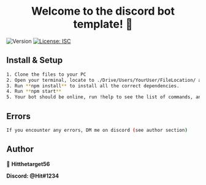 <h1 align="center">Welcome to the discord bot template! 👋</h1>
<p>
  <img alt="Version" src="https://img.shields.io/badge/version-1.0.0-blue.svg?cacheSeconds=2592000" />
  <a href="#" target="_blank">
    <img alt="License: ISC" src="https://img.shields.io/badge/License-ISC-yellow.svg" />
  </a>
</p>

## Install & Setup

```sh
1. Clone the files to your PC
2. Open your terminal, locate to ./Drive/Users/YourUser/FileLocation/ and enter **copy config.json.example config.json** [THIS IS THE WINDOWS COMMAND], open the generated config.json file and fill in the values.
3. Run **npm install** to install all the correct dependencies.
4. Run **npm start**
5. Your bot should be online, run !help to see the list of commands, and add your own commands, following the template in command-template.js.example
```

## Errors
```sh
If you encounter any errors, DM me on discord (see author section)
```


## Author

👤 **Hitthetarget56**

**Discord: @Hit#1234**

